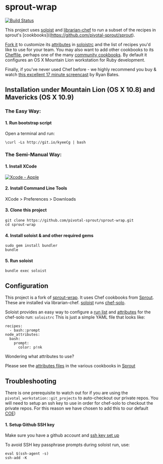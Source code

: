 # sprout-wrap

[![Build Status](https://travis-ci.org/pivotal-sprout/sprout-wrap.png?branch=master)](https://travis-ci.org/pivotal-sprout/sprout-wrap)

This project uses [soloist](https://github.com/mkocher/soloist) and [librarian-chef](https://github.com/applicationsonline/librarian-chef)
to run a subset of the recipes in sprout's [cookbooks]((https://github.com/pivotal-sprout/sprout).

[Fork it](https://github.com/pivotal-sprout/sprout-wrap/fork) to 
customize its [attributes](http://docs.opscode.com/chef_overview_attributes.html) in [soloistrc](/soloistrc) and the list of recipes 
you'd like to use for your team. You may also want to add other cookbooks to its [Cheffile](/Cheffile), perhaps one 
of the many [community cookbooks](http://community.opscode.com/cookbooks). By default it configures an OS X 
Mountain Lion workstation for Ruby development.

Finally, if you've never used Chef before - we highly recommend you buy &amp; watch [this excellent 17 minute screencast](http://railscasts.com/episodes/339-chef-solo-basics) by Ryan Bates. 

## Installation under Mountain Lion (OS X 10.8) and Mavericks (OS X 10.9)

### The Easy Way:

#### 1. Run bootstrap script

Open a terminal and run:

    \curl -Ls http://git.io/kyeeCg | bash


### The Semi-Manual Way:

#### 1. Install XCode

[![Xcode - Apple](http://r.mzstatic.com/images/web/linkmaker/badge_macappstore-lrg.gif)](https://itunes.apple.com/us/app/xcode/id497799835?mt=12&uo=4)

#### 2. Install Command Line Tools
  
  XCode > Preferences > Downloads
  
#### 3. Clone this project
  
    git clone https://github.com/pivotal-sprout/sprout-wrap.git
    cd sprout-wrap
  
#### 4. Install soloist & and other required gems

    sudo gem install bundler
    bundle

#### 5. Run soloist
  
    bundle exec soloist

## Configuration

This project is a fork of [sprout-wrap](https://github.com/pivotal-sprout/sprout).
It uses Chef cookbooks from [Sprout](https://github.com/pivotal-sprout/sprout).  These are installed via librarian-chef.
[soloist](https://github.com/mkocher/soloist) runs [chef-solo](http://docs.opscode.com/chef_solo.html).

Soloist provides an easy way to configure a [run list](http://docs.opscode.com/essentials_node_object_run_lists.html) and [attributes](http://docs.opscode.com/essentials_cookbook_attribute_files.html) for the chef-solo run: `soloistrc`
This is just a simple YAML file that looks like:

    recipes:
      - bash::prompt
    node_attributes:
      bash:
        prompt:
          color: p!nk

Wondering what attributes to use?

Please see the [attributes files](https://github.com/trinitronx/sprout/tree/master/sprout-osx-apps/attributes) in the various cookbooks in [Sprout](https://github.com/trinitronx/sprout)

## Troubleshooting

There is one prerequisite to watch out for if you are using the `pivotal_workstation::git_projects` to auto-checkout our private repos.
You will need to setup an ssh key to use in order for chef-solo to checkout the private repos.
For this reason we have chosen to add this to our default [COE](http://en.wikipedia.org/wiki/Common_Operating_Environment))

#### 1. Setup Github SSH key

Make sure you have a github account and [ssh key set up](https://help.github.com/articles/generating-ssh-keys)

To avoid SSH key passphrase prompts during soloist run, use:

    eval $(ssh-agent -s)
    ssh-add -K

